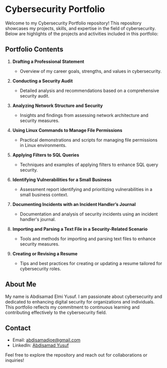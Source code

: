 # Cybersecurity Portfolio

Welcome to my Cybersecurity Portfolio repository! This repository showcases my projects, skills, and expertise in the field of cybersecurity. Below are highlights of the projects and activities included in this portfolio:

## Portfolio Contents

1. **Drafting a Professional Statement**
   - Overview of my career goals, strengths, and values in cybersecurity.

2. **Conducting a Security Audit**
   - Detailed analysis and recommendations based on a comprehensive security audit.

3. **Analyzing Network Structure and Security**
   - Insights and findings from assessing network architecture and security measures.

4. **Using Linux Commands to Manage File Permissions**
   - Practical demonstrations and scripts for managing file permissions in Linux environments.

5. **Applying Filters to SQL Queries**
   - Techniques and examples of applying filters to enhance SQL query security.

6. **Identifying Vulnerabilities for a Small Business**
   - Assessment report identifying and prioritizing vulnerabilities in a small business context.

7. **Documenting Incidents with an Incident Handler’s Journal**
   - Documentation and analysis of security incidents using an incident handler's journal.

8. **Importing and Parsing a Text File in a Security-Related Scenario**
   - Tools and methods for importing and parsing text files to enhance security measures.

9. **Creating or Revising a Resume**
   - Tips and best practices for creating or updating a resume tailored for cybersecurity roles.

## About Me

My name is Abdisamad Elmi Yusuf. I am passionate about cybersecurity and dedicated to enhancing digital security for organizations and individuals. This portfolio reflects my commitment to continuous learning and contributing effectively to the cybersecurity field.

## Contact

- Email: abdisamadjoe@gmail.com
- LinkedIn: [Abdisamad Yusuf](https://www.linkedin.com/in/abdisamadjoe/)

Feel free to explore the repository and reach out for collaborations or inquiries!
